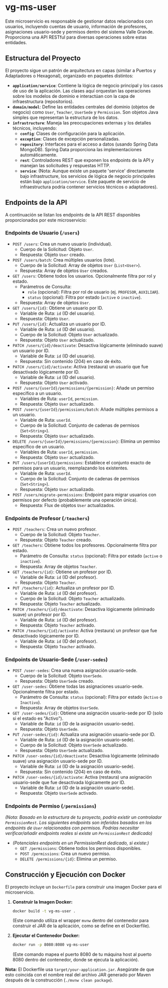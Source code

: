 # vg-ms-user

Este microservicio es responsable de gestionar datos relacionados con usuarios, incluyendo cuentas de usuario, información de profesores, asignaciones usuario-sede y permisos dentro del sistema Valle Grande. Proporciona una API RESTful para diversas operaciones sobre estas entidades.

## Estructura del Proyecto

El proyecto sigue un patrón de arquitectura en capas (similar a Puertos y Adaptadores o Hexagonal), organizado en paquetes distintos:

-   **`application/service`**: Contiene la lógica de negocio principal y los casos de uso de la aplicación. Las clases aquí orquestan las operaciones sobre los modelos de dominio e interactúan con la capa de infraestructura (repositorios).
-   **`domain/model`**: Define las entidades centrales del dominio (objetos de negocio) como `User`, `Teacher`, `UserSede` y `Permission`. Son objetos Java simples que representan la estructura de los datos.
-   **`infrastructure`**: Maneja las preocupaciones externas y los detalles técnicos, incluyendo:
    -   **`config`**: Clases de configuración para la aplicación.
    -   **`exception`**: Clases de excepción personalizadas.
    -   **`repository`**: Interfaces para el acceso a datos (usando Spring Data MongoDB). Spring Data proporciona las implementaciones automáticamente.
    -   **`rest`**: Controladores REST que exponen los endpoints de la API y manejan las solicitudes y respuestas HTTP.
    -   **`service`**: (Nota: Aunque existe un paquete 'service' directamente bajo infrastructure, los servicios de lógica de negocio principales están bajo `application/service`. Este paquete de servicio de infraestructura podría contener servicios técnicos o adaptadores).

## Endpoints de la API

A continuación se listan los endpoints de la API REST disponibles proporcionados por este microservicio:

### Endpoints de Usuario (`/users`)

-   `POST /users`: Crea un nuevo usuario (individual).
    -   Cuerpo de la Solicitud: Objeto `User`.
    -   Respuesta: Objeto `User` creado.
-   `POST /users/batch`: Crea múltiples usuarios (lote).
    -   Cuerpo de la Solicitud: Array de objetos `User` (`List<User>`).
    -   Respuesta: Array de objetos `User` creados.
-   `GET /users`: Obtiene todos los usuarios. Opcionalmente filtra por rol y estado.
    -   Parámetros de Consulta:
        -   `role` (opcional): Filtra por rol de usuario (ej. `PROFESOR`, `AUXILIAR`).
        -   `status` (opcional): Filtra por estado (`active` o `inactive`).
    -   Respuesta: Array de objetos `User`.
-   `GET /users/{id}`: Obtiene un usuario por ID.
    -   Variable de Ruta: `id` (ID del usuario).
    -   Respuesta: Objeto `User`.
-   `PUT /users/{id}`: Actualiza un usuario por ID.
    -   Variable de Ruta: `id` (ID del usuario).
    -   Cuerpo de la Solicitud: Objeto `User` actualizado.
    -   Respuesta: Objeto `User` actualizado.
-   `PATCH /users/{id}/deactivate`: Desactiva lógicamente (eliminado suave) un usuario por ID.
    -   Variable de Ruta: `id` (ID del usuario).
    -   Respuesta: Sin contenido (204) en caso de éxito.
-   `PATCH /users/{id}/activate`: Activa (restaura) un usuario que fue desactivado lógicamente por ID.
    -   Variable de Ruta: `id` (ID del usuario).
    -   Respuesta: Objeto `User` activado.
-   `POST /users/{userId}/permissions/{permission}`: Añade un permiso específico a un usuario.
    -   Variables de Ruta: `userId`, `permission`.
    -   Respuesta: Objeto `User` actualizado.
-   `POST /users/{userId}/permissions/batch`: Añade múltiples permisos a un usuario.
    -   Variable de Ruta: `userId`.
    -   Cuerpo de la Solicitud: Conjunto de cadenas de permisos (`Set<String>`).
    -   Respuesta: Objeto `User` actualizado.
-   `DELETE /users/{userId}/permissions/{permission}`: Elimina un permiso específico de un usuario.
    -   Variables de Ruta: `userId`, `permission`.
    -   Respuesta: Objeto `User` actualizado.
-   `PUT /users/{userId}/permissions`: Establece el conjunto exacto de permisos para un usuario, reemplazando los existentes.
    -   Variable de Ruta: `userId`.
    -   Cuerpo de la Solicitud: Conjunto de cadenas de permisos (`Set<String>`).
    -   Respuesta: Objeto `User` actualizado.
-   `POST /users/migrate-permissions`: Endpoint para migrar usuarios con permisos por defecto (probablemente una operación única).
    -   Respuesta: Flux de objetos `User` actualizados.

### Endpoints de Profesor (`/teachers`)

-   `POST /teachers`: Crea un nuevo profesor.
    -   Cuerpo de la Solicitud: Objeto `Teacher`.
    -   Respuesta: Objeto `Teacher` creado.
-   `GET /teachers`: Obtiene todos los profesores. Opcionalmente filtra por estado.
    -   Parámetro de Consulta: `status` (opcional): Filtra por estado (`active` o `inactive`).
    -   Respuesta: Array de objetos `Teacher`.
-   `GET /teachers/{id}`: Obtiene un profesor por ID.
    -   Variable de Ruta: `id` (ID del profesor).
    -   Respuesta: Objeto `Teacher`.
-   `PUT /teachers/{id}`: Actualiza un profesor por ID.
    -   Variable de Ruta: `id` (ID del profesor).
    -   Cuerpo de la Solicitud: Objeto `Teacher` actualizado.
    -   Respuesta: Objeto `Teacher` actualizado.
-   `PATCH /teachers/{id}/deactivate`: Desactiva lógicamente (eliminado suave) un profesor por ID.
    -   Variable de Ruta: `id` (ID del profesor).
    -   Respuesta: Objeto `Teacher` activado.
-   `PATCH /teachers/{id}/activate`: Activa (restaura) un profesor que fue desactivado lógicamente por ID.
    -   Variable de Ruta: `id` (ID del profesor).
    -   Respuesta: Objeto `Teacher` activado.

### Endpoints de Usuario-Sede (`/user-sedes`)

-   `POST /user-sedes`: Crea una nueva asignación usuario-sede.
    -   Cuerpo de la Solicitud: Objeto `UserSede`.
    -   Respuesta: Objeto `UserSede` creado.
-   `GET /user-sedes`: Obtiene todas las asignaciones usuario-sede. Opcionalmente filtra por estado.
    -   Parámetro de Consulta: `status` (opcional): Filtra por estado (`Activo` o `Inactivo`).
    -   Respuesta: Array de objetos `UserSede`.
-   `GET /user-sedes/{id}`: Obtiene una asignación usuario-sede por ID (solo si el estado es "Activo").
    -   Variable de Ruta: `id` (ID de la asignación usuario-sede).
    -   Respuesta: Objeto `UserSede`.
-   `PUT /user-sedes/{id}`: Actualiza una asignación usuario-sede por ID.
    -   Variable de Ruta: `id` (ID de la asignación usuario-sede).
    -   Cuerpo de la Solicitud: Objeto `UserSede` actualizado.
    -   Respuesta: Objeto `UserSede` actualizado.
-   `PATCH /user-sedes/{id}/deactivate`: Desactiva lógicamente (eliminado suave) una asignación usuario-sede por ID.
    -   Variable de Ruta: `id` (ID de la asignación usuario-sede).
    -   Respuesta: Sin contenido (204) en caso de éxito.
-   `PATCH /user-sedes/{id}/activate`: Activa (restaura) una asignación usuario-sede que fue desactivada lógicamente por ID.
    -   Variable de Ruta: `id` (ID de la asignación usuario-sede).
    -   Respuesta: Objeto `UserSede` activado.

### Endpoints de Permiso (`/permissions`)

*(Nota: Basado en la estructura de tu proyecto, podría existir un controlador `PermissionRest`. Los siguientes endpoints son inferidos basados en los endpoints de `User` relacionados con permisos. Podrías necesitar verificar/añadir endpoints reales si existe un `PermissionRest` dedicado)*

-   *(Potenciales endpoints en un PermissionRest dedicado, si existe:)*
    -   `GET /permissions`: Obtiene todos los permisos disponibles.
    -   `POST /permissions`: Crea un nuevo permiso.
    -   `DELETE /permissions/{id}`: Elimina un permiso.

## Construcción y Ejecución con Docker

El proyecto incluye un `Dockerfile` para construir una imagen Docker para el microservicio.

1.  **Construir la Imagen Docker:**
    ```bash
    docker build -t vg-ms-user .
    ```
    (Este comando utiliza el wrapper `mvnw` dentro del contenedor para construir el JAR de la aplicación, como se define en el Dockerfile).

2.  **Ejecutar el Contenedor Docker:**
    ```bash
    docker run -p 8080:8080 vg-ms-user
    ```
    (Este comando mapea el puerto 8080 de tu máquina host al puerto 8080 dentro del contenedor, donde se ejecuta la aplicación).

**Nota:** El Dockerfile usa `target/your-application.jar`. Asegúrate de que esto coincida con el nombre real del archivo JAR generado por Maven después de la construcción (`./mvnw clean package`).
